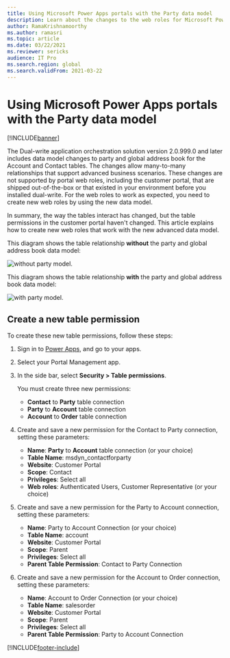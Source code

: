 ```yaml
---
title: Using Microsoft Power Apps portals with the Party data model
description: Learn about the changes to the web roles for Microsoft Power Apps portals because of the party data model in dual-write.
author: RamaKrishnamoorthy
ms.author: ramasri
ms.topic: article
ms.date: 03/22/2021
ms.reviewer: sericks
audience: IT Pro
ms.search.region: global
ms.search.validFrom: 2021-03-22
---
```


# Using Microsoft Power Apps portals with the Party data model

[!INCLUDE[banner](../../includes/banner.md)]



The Dual-write application orchestration solution version 2.0.999.0 and later includes data model changes to party and global address book for the Account and Contact tables. The changes allow many-to-many relationships that support advanced business scenarios. These changes are not supported by portal web roles, including the customer portal, that are shipped out-of-the-box or that existed in your environment before you installed dual-write. For the web roles to work as expected, you need to create new web roles by using the new data model. 

In summary, the way the tables interact has changed, but the table permissions in the customer portal haven't changed. This article explains how to create new web roles that work with the new advanced data model.

This diagram shows the table relationship **without** the party and global address book data model:

   ![without party model.](media/without-party-model.PNG)

This diagram shows the table relationship **with** the party and global address book data model:

   ![with party model.](media/with-party-model.png)

## Create a new table permission

To create these new table permissions, follow these steps:

1. Sign in to [Power Apps](https://make.powerapps.com), and go to your apps.
2. Select your Portal Management app.
3. In the side bar, select **Security > Table permissions**.

    You must create three new permissions:

    + **Contact** to **Party** table connection
    + **Party** to **Account** table connection
    + **Account** to **Order** table connection

4. Create and save a new permission for the Contact to Party connection, setting these parameters:

    + **Name**: **Party** to **Account** table connection (or your choice)
    + **Table Name**: msdyn_contactforparty
    + **Website**: Customer Portal
    + **Scope**: Contact
    + **Privileges**: Select all
    + **Web roles**: Authenticated Users, Customer Representative (or your choice)

5. Create and save a new permission for the Party to Account connection, setting these parameters:

    + **Name**: Party to Account Connection (or your choice)
    + **Table Name**: account
    + **Website**: Customer Portal
    + **Scope**: Parent
    + **Privileges**: Select all
    + **Parent Table Permission**: Contact to Party Connection

6. Create and save a new permission for the Account to Order connection, setting these parameters:

    + **Name**: Account to Order Connection (or your choice)
    + **Table Name**: salesorder
    + **Website**: Customer Portal
    + **Scope**: Parent
    + **Privileges**: Select all
    + **Parent Table Permission**: Party to Account Connection

[!INCLUDE[footer-include](../../../../includes/footer-banner.md)]

